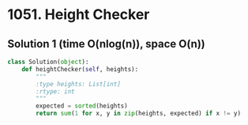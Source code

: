 # 1051. Height Checker

## Solution 1 (time O(nlog(n)), space O(n))

```python
class Solution(object):
    def heightChecker(self, heights):
        """
        :type heights: List[int]
        :rtype: int
        """
        expected = sorted(heights)
        return sum(1 for x, y in zip(heights, expected) if x != y)
```
